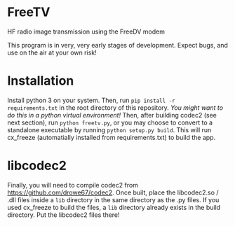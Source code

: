 # FreeTV
HF radio image transmission using the FreeDV modem

This program is in very, very early stages of development. Expect bugs, and use on the air at your own risk!

# Installation
Install python 3 on your system. Then, run `pip install -r requirements.txt` in the root directory of this repository.
*You might want to do this in a python virtual environment!*
Then, after building codec2 (see next section), run `python freetv.py`,
or you may choose to convert to a standalone executable by running `python setup.py build`.
This will run cx_freeze (automatially installed from requirements.txt) to build the app.

# libcodec2
Finally, you will need to compile codec2 from https://github.com/drowe67/codec2.
Once built, place the libcodec2.so / .dll files inside a `lib` directory in the same directory as the .py files.
If you used cx_freeze to build the files, a `lib` directory already exists in the build directory.
Put the libcodec2 files there!
